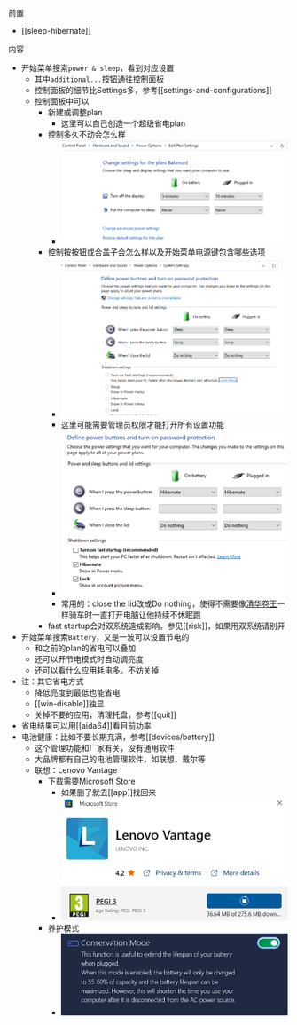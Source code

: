前置
- [[sleep-hibernate]]

内容
- 开始菜单搜索`power & sleep`，看到对应设置
  - 其中`additional...`按钮通往控制面板
  - 控制面板的细节比Settings多，参考[[settings-and-configurations]]
  - 控制面板中可以
    - 新建或调整plan
      - 这里可以自己创造一个超级省电plan
    - 控制多久不动会怎么样
      - ![](no-operation.png)
    - 控制按按钮或合盖子会怎么样以及开始菜单电源键包含哪些选项
      - ![](fast-startup.png)
      - 这里可能需要管理员权限才能打开所有设置功能
      - ![](button-lid.png)
      - 常用的：close the lid改成Do nothing，使得不需要像[清华卷王](https://www.zhihu.com/question/423525550)一样骑车时一直打开电脑让他持续不休眠跑
    - fast startup会对双系统造成影响，参见[[risk]]，如果用双系统请别开
- 开始菜单搜索`Battery`，又是一波可以设置节电的
  - 和之前的plan的省电可以叠加
  - 还可以开节电模式时自动调亮度
  - 还可以看什么应用耗电多。不妨关掉
- 注：其它省电方式
  - 降低亮度到最低也能省电
  - [[win-disable]]独显
  - 关掉不要的应用，清理托盘，参考[[quit]]
- 省电结果可以用[[aida64]]看目前功率
- 电池健康：比如不要长期充满，参考[[devices/battery]]
  - 这个管理功能和厂家有关，没有通用软件
  - 大品牌都有自己的电池管理软件，如联想、戴尔等
  - 联想：Lenovo Vantage
    - 下载需要Microsoft Store
      - 如果删了就去[[app]]找回来
      - ![](lenovo-vantage.png)
    - 养护模式
      - ![](conservation-mode.png)